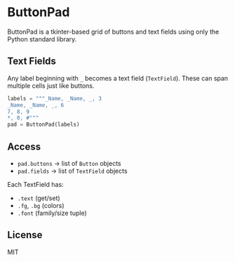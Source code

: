 # ButtonPad

ButtonPad is a tkinter-based grid of buttons and text fields using only the Python standard library.

## Text Fields

Any label beginning with `_` becomes a text field (`TextField`). These can span multiple cells just like buttons.

```python
labels = """_Name, _Name, _, 3
_Name, _Name, _, 6
7, 8, 9
*, 0, #"""
pad = ButtonPad(labels)
```

## Access

- `pad.buttons` → list of `Button` objects
- `pad.fields` → list of `TextField` objects

Each TextField has:
- `.text` (get/set)
- `.fg`, `.bg` (colors)
- `.font` (family/size tuple)

## License

MIT
